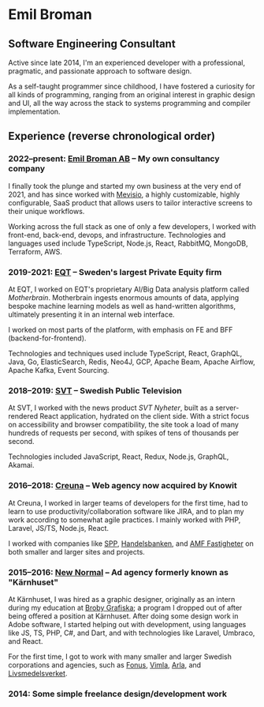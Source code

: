 # Emil Broman

## Software Engineering Consultant

Active since late 2014, I'm an experienced developer with a professional, pragmatic,
and passionate approach to software design.

As a self-taught programmer since childhood, I have fostered a curiosity for all kinds
of programming, ranging from an original interest in graphic design and UI, all the way
across the stack to systems programming and compiler implementation.

## Experience (reverse chronological order)

### 2022–present: [Emil Broman AB](https://emilbroman.me) – My own consultancy company

I finally took the plunge and started my own business at the very end of 2021, and has
since worked with [Mevisio](https://mevisio.com), a highly customizable, highly
configurable, SaaS product that allows users to tailor interactive screens to their
unique workflows.

Working across the full stack as one of only a few developers, I worked with front-end,
back-end, devops, and infrastructure. Technologies and languages used include TypeScript,
Node.js, React, RabbitMQ, MongoDB, Terraform, AWS.

### 2019-2021: [EQT](https://eqtgroup.com) – Sweden's largest Private Equity firm

At EQT, I worked on EQT's proprietary AI/Big Data analysis platform called _Motherbrain_.
Motherbrain ingests enormous amounts of data, applying bespoke machine learning models
as well as hand-written algorithms, ultimately presenting it in an internal web interface.

I worked on most parts of the platform, with emphasis on FE and BFF (backend-for-frontend).

Technologies and techniques used include TypeScript, React, GraphQL, Java, Go, ElasticSearch,
Redis, Neo4J, GCP, Apache Beam, Apache Airflow, Apache Kafka, Event Sourcing.

### 2018–2019: [SVT](https://svt.se) – Swedish Public Television

At SVT, I worked with the news product _SVT Nyheter_, built as a server-rendered React
application, hydrated on the client side. With a strict focus on accessibility and
browser compatibility, the site took a load of many hundreds of requests per second,
with spikes of tens of thousands per second.

Technologies included JavaScript, React, Redux, Node.js, GraphQL, Akamai.

### 2016–2018: [Creuna](https://www.knowit.eu/) – Web agency now acquired by Knowit

At Creuna, I worked in larger teams of developers for the first time, had to learn to use
productivity/collaboration software like JIRA, and to plan my work according to somewhat
agile practices. I mainly worked with PHP, Laravel, JS/TS, Node.js, React.

I worked with companies like [SPP](https://www.spp.se),
[Handelsbanken](https://www.handelsbanken.se), and [AMF Fastigheter](https://www.amffastigheter.se/)
on both smaller and larger sites and projects.

<div class="page-break"></div>

### 2015–2016: [New Normal](https://newnormal.se) – Ad agency formerly known as "Kärnhuset"

At Kärnhuset, I was hired as a graphic designer, originally as an intern during my
education at [Broby Grafiska](https://brobygrafiska.se); a program I dropped out of
after being offered a position at Kärnhuset. After doing some design work in Adobe software,
I started helping out with development, using languages like JS, TS, PHP, C#, and Dart,
and with technologies like Laravel, Umbraco, and React.

For the first time, I got to work with many smaller and larger Swedish corporations
and agencies, such as [Fonus](https://www.fonus.se), [Vimla](https://vimla.se),
[Arla](https://arla.se), and [Livsmedelsverket](https://www.livsmedelsverket.se).

### 2014: Some simple freelance design/development work
